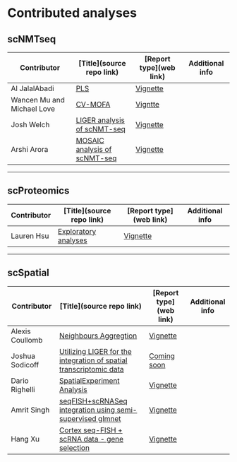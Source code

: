# Contributed analyses


## scNMTseq

|Contributor|[Title](source repo link)|[Report type](web link)|Additional info|
|----|-----------------|-----------|-----------|
|Al JalalAbadi|[PLS](https://github.com/ajabadi/BIRSBIO2020.scNMTseq.PLS)|[Vignette](https://ajabadi.github.io/BIRSBIO2020.scNMTseq.PLS/articles/index.html)| |
|Wancen Mu and Michael Love|[CV-MOFA](https://github.com/ajabadi/BIRSBIO2020.Benchmarking.CVmofa)|[Vigntte](https://ajabadi.github.io/BIRSBIO2020.Benchmarking.CVmofa)| |
|Josh Welch|[LIGER analysis of scNMT-seq](https://github.com/jw156605/BIRSBIO2020.scNMTseq.LIGER)|[Vignette](https://jw156605.github.io/BIRSBIO2020.scNMTseq.LIGER/index.html)| |
|Arshi Arora|[MOSAIC analysis of scNMT-seq](https://github.com/arorarshi/BIRSBIO2020.scNMTseq.MOSAIC)|[Vignette](https://arorarshi.github.io/BIRSBIO2020.scNMTseq.MOSAIC/index.html)| |

----------

## scProteomics

|Contributor|[Title](source repo link)|[Report type](web link)|Additional info|
|----|-----------------|-----------|-----------|
|Lauren Hsu|[Exploratory analyses](https://github.com/laurenhsu1/BIRSBIO2020.scProteomics.exploratory)|[Vignette](https://github.com/laurenhsu1/BIRSBIO2020.scProteomics.exploratory/articles/index.html)| |

----------

## scSpatial

|Contributor|[Title](source repo link)|[Report type](web link)|Additional info|
|----|-----------------|-----------|-----------|
|Alexis Coullomb|[Neighbours Aggregtion](https://github.com/AlexCoul/BIRSBIO2020.seqFISH.neighbors_aggregation)|[Vignette](https://alexcoul.github.io/BIRSBIO2020.seqFISH.neighbors_aggregation/spatial%20analysis/transcriptomics/2020/07/15/BIRS_Biointegration-seqFISH_challenge-neighbors_aggregation.html)|
|Joshua Sodicoff|[Utilizing LIGER for the integration of spatial transcriptomic data](https://github.com/jsodicoff/BIRSBIO2020.seqFISH.LIGERintegration)|[Coming soon]()|
|Dario Righelli|[SpatialExperiment Analysis](https://github.com/drighelli/BIRSBIO2020.seqFISH.SpatialAnalysis)|[Vignette](https://drighelli.github.io/BIRSBIO2020.seqFISH.SpatialAnalysis/articles/seqFISH.html)|
|Amrit Singh|[seqFISH+scRNASeq integration using semi-supervised glmnet](https://github.com/singha53/BIRSBIO2020.seqFISH.SSEnet)|[Vignette](https://singha53.github.io/BIRSBIO2020.seqFISH.SSEnet)|
|Hang Xu|[Cortex seq-FISH + scRNA data - gene selection](https://github.com/gooday23/BIRSBIO2020.seqFISHChallenge.geneSeletction)|[Vignette](https://gooday23.github.io/BIRSBIO2020.seqFISHChallenge.geneSeletction/seqfish/scrna/2020/07/20/BIRS_Biointegration-seqFish_challenge-geneselection.html)|
